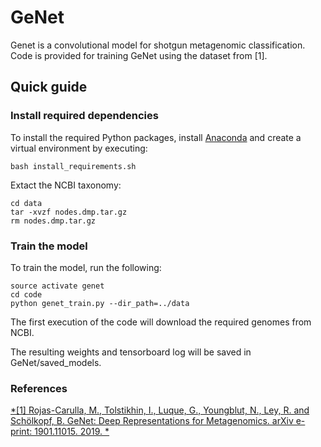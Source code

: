 # GeNet

Genet is a convolutional model for shotgun metagenomic classification. Code is provided for training GeNet using the dataset from [1]. 

## Quick guide

### Install required dependencies

To install the required Python packages, install [Anaconda](https://www.anaconda.com/) and create a virtual environment by executing:

```
bash install_requirements.sh
```

Extact the NCBI taxonomy:
```
cd data
tar -xvzf nodes.dmp.tar.gz
rm nodes.dmp.tar.gz
```

### Train the model

To train the model, run the following:

```
source activate genet
cd code
python genet_train.py --dir_path=../data
```

The first execution of the code will download the required genomes from NCBI. 


The resulting weights and tensorboard log will be saved in GeNet/saved_models.

### References

[*[1] Rojas-Carulla, M., Tolstikhin, I., Luque, G., Youngblut, N., Ley, R. and Schölkopf, B. GeNet: Deep Representations for Metagenomics. arXiv e-print: 1901.11015. 2019. *](https://arxiv.org/abs/1901.11015)
